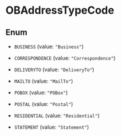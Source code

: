 
# OBAddressTypeCode

## Enum


* `BUSINESS` (value: `"Business"`)

* `CORRESPONDENCE` (value: `"Correspondence"`)

* `DELIVERYTO` (value: `"DeliveryTo"`)

* `MAILTO` (value: `"MailTo"`)

* `POBOX` (value: `"POBox"`)

* `POSTAL` (value: `"Postal"`)

* `RESIDENTIAL` (value: `"Residential"`)

* `STATEMENT` (value: `"Statement"`)



